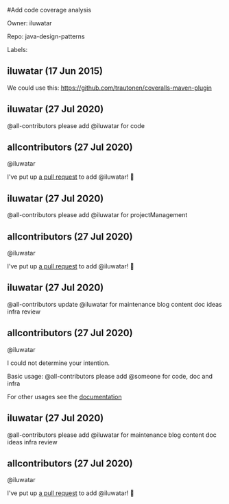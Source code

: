 #Add code coverage analysis

Owner: iluwatar

Repo: java-design-patterns

Labels: 

## iluwatar (17 Jun 2015)

We could use this: https://github.com/trautonen/coveralls-maven-plugin


## iluwatar (27 Jul 2020)

@all-contributors please add @iluwatar for code

## allcontributors (27 Jul 2020)

@iluwatar 

I've put up [a pull request](https://github.com/iluwatar/java-design-patterns/pull/1343) to add @iluwatar! :tada:

## iluwatar (27 Jul 2020)

@all-contributors please add @iluwatar for projectManagement

## allcontributors (27 Jul 2020)

@iluwatar 

I've put up [a pull request](https://github.com/iluwatar/java-design-patterns/pull/1344) to add @iluwatar! :tada:

## iluwatar (27 Jul 2020)

@all-contributors update @iluwatar for maintenance blog content doc ideas infra review

## allcontributors (27 Jul 2020)

@iluwatar 

I could not determine your intention.

Basic usage: @all-contributors please add @someone for code, doc and infra

For other usages see the [documentation](https://allcontributors.org/docs/en/bot/usage)

## iluwatar (27 Jul 2020)

@all-contributors please add @iluwatar for maintenance blog content doc ideas infra review

## allcontributors (27 Jul 2020)

@iluwatar 

I've put up [a pull request](https://github.com/iluwatar/java-design-patterns/pull/1346) to add @iluwatar! :tada:

